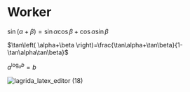 # Worker
$\sin\left( \alpha+\beta \right)=\sin\alpha\cos\beta+\cos\alpha\sin\beta$

$\tan\left( \alpha+\beta \right)=\frac{\tan\alpha+\tan\beta}{1-\tan\alpha\tan\beta}$

$a^{\log_{a}b}=b$

![lagrida_latex_editor (18)](https://user-images.githubusercontent.com/120695397/208005742-aef4bcf6-33d4-40eb-bcf1-0869be7891f2.png)
